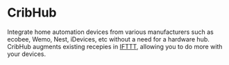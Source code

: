 # CribHub

Integrate home automation devices from various manufacturers such as ecobee, Wemo, Nest, iDevices, etc without a need for a hardware hub.  
CribHub augments existing recepies in [IFTTT](https://ifttt.com), allowing you to do more with your devices.
